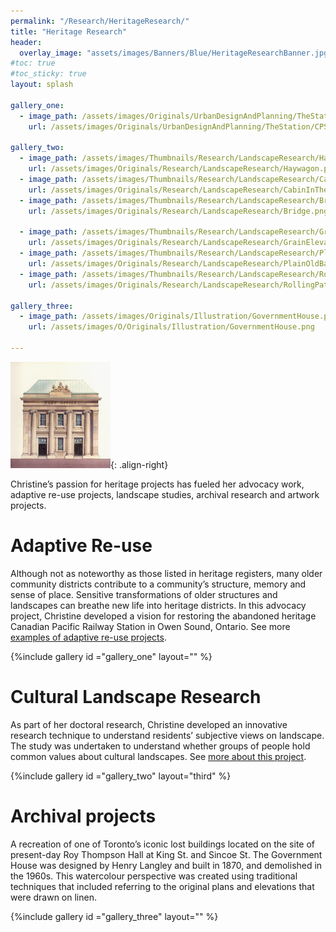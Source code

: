 ```yaml
---
permalink: "/Research/HeritageResearch/"
title: "Heritage Research"
header:
  overlay_image: "assets/images/Banners/Blue/HeritageResearchBanner.jpg"
#toc: true
#toc_sticky: true
layout: splash

gallery_one:
  - image_path: /assets/images/Originals/UrbanDesignAndPlanning/TheStation/CPStationAfter.png
    url: /assets/images/Originals/UrbanDesignAndPlanning/TheStation/CPStationAfter.png

gallery_two:
  - image_path: /assets/images/Thumbnails/Research/LandscapeResearch/Haywagon.png
    url: /assets/images/Originals/Research/LandscapeResearch/Haywagon.png
  - image_path: /assets/images/Thumbnails/Research/LandscapeResearch/CabinInTheWoods.png
    url: /assets/images/Originals/Research/LandscapeResearch/CabinInTheWoods.png
  - image_path: /assets/images/Thumbnails/Research/LandscapeResearch/Bridge.png
    url: /assets/images/Originals/Research/LandscapeResearch/Bridge.png

  - image_path: /assets/images/Thumbnails/Research/LandscapeResearch/GrainElevator.png
    url: /assets/images/Originals/Research/LandscapeResearch/GrainElevator.png
  - image_path: /assets/images/Thumbnails/Research/LandscapeResearch/PlainOldBarn.png
    url: /assets/images/Originals/Research/LandscapeResearch/PlainOldBarn.png
  - image_path: /assets/images/Thumbnails/Research/LandscapeResearch/RollingPatchworkFields.png
    url: /assets/images/Originals/Research/LandscapeResearch/RollingPatchworkFields.png

gallery_three:
  - image_path: /assets/images/Originals/Illustration/GovernmentHouse.png
    url: /assets/images/O/Originals/Illustration/GovernmentHouse.png

---
```


![](/assets/images/Thumbnails/Illustration/10TorontoStreetSquare.png){: .align-right}

Christine’s passion for heritage projects has fueled her advocacy work,
adaptive re-use projects, landscape studies, archival research and artwork
projects.

# Adaptive Re-use

Although not as noteworthy as those listed in heritage registers, many older
community districts contribute to a community’s structure, memory and sense of
place. Sensitive transformations of older structures and landscapes can breathe
new life into heritage districts. In this advocacy project, Christine developed
a vision for restoring the abandoned heritage Canadian Pacific Railway Station
in Owen Sound, Ontario. See more
[examples of adaptive re-use projects](/UrbanDesignAndPlanning/AdaptiveReUseConcepts/).

{%include gallery id ="gallery_one" layout="" %}

# Cultural Landscape Research

As part of her doctoral research, Christine developed an innovative research
technique to understand residents’ subjective views on landscape. The study was
undertaken to understand whether groups of people hold common values about
cultural landscapes. See [more about this project](/Research/LandscapeResearch/).

{%include gallery id ="gallery_two" layout="third" %}

# Archival projects

A recreation of one of Toronto’s iconic lost buildings located on the site of
present-day Roy Thompson Hall at King St. and Sincoe St. The Government House
was designed by Henry Langley and built in 1870, and demolished in the 1960s.
This watercolour perspective was created using traditional techniques that
included referring to the original plans and elevations that were drawn on linen.

{%include gallery id ="gallery_three" layout="" %}
